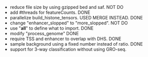 - reduce file size by using gzipped bed and saf. NOT DO
- add #threads for featureCounts. DONE
- parallelize build_histone_tensors. USED MERGE INSTEAD. DONE
- change "enhancer_slopped" to "more_slopped". NOT DO
- use "__all__" to define what to import. DONE
- modify "process_genome" DONE
- require TSS and enhancer to overlap with DHS. DONE
- sample background using a fixed number instead of ratio. DONE
- support for 3-way classification without using GRO-seq.
